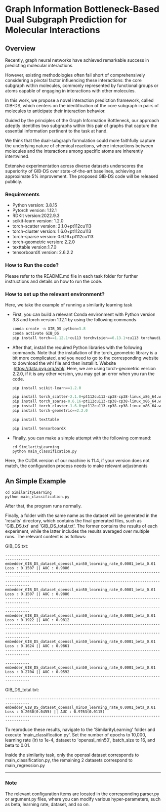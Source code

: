 # Graph Information Bottleneck-Based Dual Subgraph Prediction for Molecular Interactions




## Overview
Recently, graph neural networks have achieved remarkable success in predicting molecular interactions. 

However, existing methodologies often fall short of comprehensively considering a pivotal factor influencing these interactions: the core subgraph within molecules, commonly represented by functional groups or atoms capable of engaging in interactions with other molecules. 

In this work, we propose a novel interaction prediction framework, called GIB-DS, which centers on the identification of the core subgraph in pairs of molecules to anticipate their interaction behavior. 

Guided by the principles of the Graph Information Bottleneck, our approach adeptly identifies two subgraphs within this pair of graphs that capture the essential information pertinent to the task at hand. 

We think that the dual-subgraph formulation could more faithfully capture the underlying nature of chemical reactions, where interactions between molecules and the interactions among specific atoms are inherently intertwined. 

Extensive experimentation across diverse datasets underscores the superiority of GIB-DS over state-of-the-art baselines, achieving an approximate 5% improvement. The proposed GIB-DS code will be released publicly.



### Requirements

- Python version: 3.8.15
- Pytorch version: 1.12.1
- RDKit version:2022.9.3
- scikit-learn version: 1.2.0
- torch-scatter version: 2.1.0+pt112cu113
- torch-cluster version: 1.6.0+pt112cu113
- torch-sparse version: 0.6.16+pt112cu113
- torch-geometric version: 2.2.0
- texttable version:1.7.0
- tensorboardX version: 2.6.2.2

### How to Run the code?

Please refer to the README.md file in each task folder for further instructions and details on how to run the code.



### How to set up the relevant environment?

Here, we take the example of running a similarity learning task

- First, you can build a relevant Conda environment with Python version 3.8 and torch version 1.12.1 by using the following commands

  ```python
  conda create -n GIB_DS python=3.8
  conda activate GIB_DS
  pip install torch==1.12.1+cu113 torchvision==0.13.1+cu113 torchaudio==0.12.1 --extra-index-url https://download.pytorch.org/whl/cu113
  ```

- After that, install the required Python libraries with the following commands. Note that the installation of the torch_geometric library is a bit more complicated, and you need to go to the corresponding website to download the whl file and then install it. Website :https://data.pyg.org/whl/. Here, we are using torch-geometric version 2.2.0, if it is any other version, you may get an error when you run the code.

  ```python
  pip install scikit-learn==1.2.0
  
  pip install torch_scatter-2.1.0+pt112cu113-cp38-cp38-linux_x86_64.whl
  pip install torch_sparse-0.6.16+pt112cu113-cp38-cp38-linux_x86_64.whl 
  pip install torch_cluster-1.6.0+pt112cu113-cp38-cp38-linux_x86_64.whl
  pip install torch-geometric==2.2.0
  
  pip install texttable
  
  pip install tensorboardX
  
  ```

- Finally, you can make a simple attempt with the following command:

  ```shell
  cd SimilarityLearning
  python main_classification.py
  ```

Here, the CUDA version of our machine is 11.4, if your version does not match, the configuration process needs to make relevant adjustments



## An Simple Example

```shell
cd SimilarityLearning
python main_classification.py
```

After that, the program runs normally.

Finally, a folder with the same name as the dataset will be generated in the 'results' directory, which contains the final generated files, such as 'GIB_DS.txt' and 'GIB_DS_total.txt'. The former contains the results of each experiment, while the latter includes the results averaged over multiple runs. The relevant content is as follows:

GIB_DS.txt:

```
--------------------------------------------------------------------------------- 
embedder_GIB_DS_dataset_openssl_min50_learning_rate_0.0001_beta_0.01
Loss : 0.1507 || AUC : 0.9886 
--------------------------------------------------------------------------------- 
--------------------------------------------------------------------------------- 
embedder_GIB_DS_dataset_openssl_min50_learning_rate_0.0001_beta_0.01
Loss : 0.1507 || AUC : 0.9886 
--------------------------------------------------------------------------------- 
--------------------------------------------------------------------------------- 
embedder_GIB_DS_dataset_openssl_min50_learning_rate_0.0001_beta_0.01
Loss : 0.1922 || AUC : 0.9812 
--------------------------------------------------------------------------------- 
--------------------------------------------------------------------------------- 
embedder_GIB_DS_dataset_openssl_min50_learning_rate_0.0001_beta_0.01
Loss : 0.1624 || AUC : 0.9861 
--------------------------------------------------------------------------------- 
--------------------------------------------------------------------------------- 
embedder_GIB_DS_dataset_openssl_min50_learning_rate_0.0001_beta_0.01
Loss : 0.2704 || AUC : 0.9592 
--------------------------------------------------------------------------------- 
```



GIB_DS_total.txt:

```
--------------------------------------------------------------------------------- 
embedder_GIB_DS_dataset_openssl_min50_learning_rate_0.0001_beta_0.01
Loss : 0.2030(0.0455) || AUC : 0.9763(0.0115) 
--------------------------------------------------------------------------------- 
```



To reproduce these results, navigate to the 'SimilarityLearning' folder and execute 'main_classification.py'. Set the number of epochs to 10,000, learning rate (lr) to 1e-4, dataset to 'openssl_min50', batch_size to 16, and beta to 0.01.

Inside the similarity task, only the openssl dataset corresponds to main_classification.py, the remaining 2 datasets correspond to main_regression.py


--------------------------------------------------------------------------------- 

### Note

The relevant configuration items are located in the corresponding parser.py or argument.py files, where you can modify various hyper-parameters, such as beta, learning rate, dataset, and so on.
